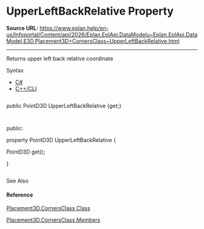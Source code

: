 # UpperLeftBackRelative Property

**Source URL:** https://www.eplan.help/en-us/Infoportal/Content/api/2026/Eplan.EplApi.DataModelu~Eplan.EplApi.DataModel.E3D.Placement3D+CornersClass~UpperLeftBackRelative.html

---

Returns upper left back relative coordinate

Syntax

- [C#](#i-syntax-CS)
- [C++/CLI](#i-syntax-CPP2005)

```
```
public PointD3D UpperLeftBackRelative {get;}
```
```

```
```
public:
property PointD3D UpperLeftBackRelative {
   PointD3D get();
}
```
```



See Also

#### Reference

[Placement3D.CornersClass Class](Eplan.EplApi.DataModelu~Eplan.EplApi.DataModel.E3D.Placement3D+CornersClass.html)
  
[Placement3D.CornersClass Members](Eplan.EplApi.DataModelu~Eplan.EplApi.DataModel.E3D.Placement3D+CornersClass_members.html)